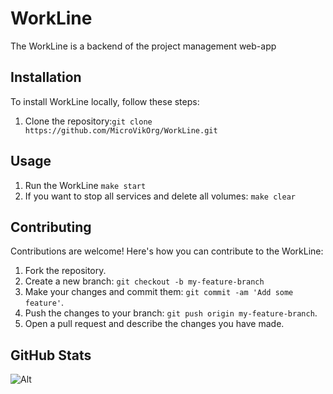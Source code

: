 # WorkLine
The WorkLine is a backend of the project management web-app
## Installation
To install WorkLine locally, follow these steps:
1. Clone the repository:`git clone https://github.com/MicroVikOrg/WorkLine.git`
## Usage
1. Run the WorkLine `make start`
2. If you want to stop all services and delete all volumes: `make clear`
## Contributing
Contributions are welcome! Here's how you can contribute to the WorkLine:
1. Fork the repository.
2. Create a new branch: `git checkout -b my-feature-branch`
3. Make your changes and commit them: `git commit -am 'Add some feature'`.
4. Push the changes to your branch: `git push origin my-feature-branch`.
5. Open a pull request and describe the changes you have made.
## GitHub Stats
![Alt](https://repobeats.axiom.co/api/embed/94ca822705731c82ba2e7a07f99133fd406165ed.svg "Repobeats analytics image")
